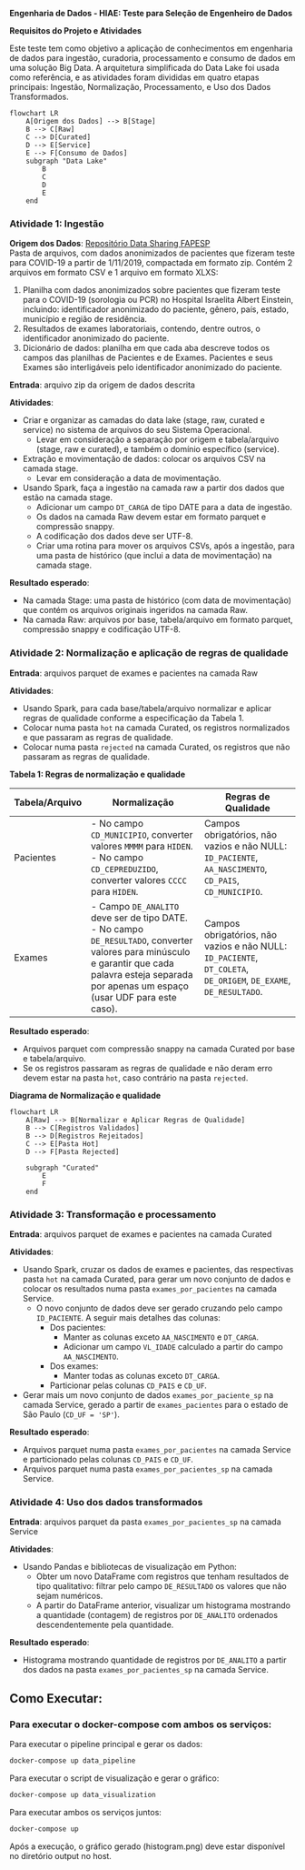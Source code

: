 **Engenharia de Dados - HIAE: Teste para Seleção de Engenheiro de Dados**

**Requisitos do Projeto e Atividades**

Este teste tem como objetivo a aplicação de conhecimentos em engenharia de dados para ingestão, curadoria, processamento e consumo de dados em uma solução Big Data. A arquitetura simplificada do Data Lake foi usada como referência, e as atividades foram divididas em quatro etapas principais: Ingestão, Normalização, Processamento, e Uso dos Dados Transformados.

```mermaid
flowchart LR
    A[Origem dos Dados] --> B[Stage]
    B --> C[Raw]
    C --> D[Curated]
    D --> E[Service]
    E --> F[Consumo de Dados]
    subgraph "Data Lake"
        B
        C
        D
        E
    end
```

### **Atividade 1: Ingestão**

**Origem dos Dados**: [Repositório Data Sharing FAPESP](https://repositoriodatasharingfapesp.uspdigital.usp.br/handle/item/98)  
Pasta de arquivos, com dados anonimizados de pacientes que fizeram teste para COVID-19 a partir de 1/11/2019, compactada em formato zip. Contém 2 arquivos em formato CSV e 1 arquivo em formato XLXS:
1. Planilha com dados anonimizados sobre pacientes que fizeram teste para o COVID-19 (sorologia ou PCR) no Hospital Israelita Albert Einstein, incluindo: identificador anonimizado do paciente, gênero, país, estado, município e região de residência.
2. Resultados de exames laboratoriais, contendo, dentre outros, o identificador anonimizado do paciente.
3. Dicionário de dados: planilha em que cada aba descreve todos os campos das planilhas de Pacientes e de Exames. Pacientes e seus Exames são interligáveis pelo identificador anonimizado do paciente.

**Entrada**: arquivo zip da origem de dados descrita

**Atividades**:
- Criar e organizar as camadas do data lake (stage, raw, curated e service) no sistema de arquivos do seu Sistema Operacional.
  - Levar em consideração a separação por origem e tabela/arquivo (stage, raw e curated), e também o domínio específico (service).
- Extração e movimentação de dados: colocar os arquivos CSV na camada stage.
  - Levar em consideração a data de movimentação.
- Usando Spark, faça a ingestão na camada raw a partir dos dados que estão na camada stage.
  - Adicionar um campo `DT_CARGA` de tipo DATE para a data de ingestão.
  - Os dados na camada Raw devem estar em formato parquet e compressão snappy.
  - A codificação dos dados deve ser UTF-8.
  - Criar uma rotina para mover os arquivos CSVs, após a ingestão, para uma pasta de histórico (que inclui a data de movimentação) na camada stage.

**Resultado esperado**:
- Na camada Stage: uma pasta de histórico (com data de movimentação) que contém os arquivos originais ingeridos na camada Raw.
- Na camada Raw: arquivos por base, tabela/arquivo em formato parquet, compressão snappy e codificação UTF-8.

### Atividade 2: Normalização e aplicação de regras de qualidade

**Entrada**: arquivos parquet de exames e pacientes na camada Raw

**Atividades**:
- Usando Spark, para cada base/tabela/arquivo normalizar e aplicar regras de qualidade conforme a especificação da Tabela 1.
- Colocar numa pasta `hot` na camada Curated, os registros normalizados e que passaram as regras de qualidade.
- Colocar numa pasta `rejected` na camada Curated, os registros que não passaram as regras de qualidade.

**Tabela 1: Regras de normalização e qualidade**

| Tabela/Arquivo | Normalização | Regras de Qualidade |
| -------------- | ------------ | ------------------- |
| Pacientes      | - No campo `CD_MUNICIPIO`, converter valores `MMMM` para `HIDEN`.<br>- No campo `CD_CEPREDUZIDO`, converter valores `CCCC` para `HIDEN`. | Campos obrigatórios, não vazios e não NULL: `ID_PACIENTE`, `AA_NASCIMENTO`, `CD_PAIS`, `CD_MUNICIPIO`. |
| Exames         | - Campo `DE_ANALITO` deve ser de tipo DATE.<br>- No campo `DE_RESULTADO`, converter valores para minúsculo e garantir que cada palavra esteja separada por apenas um espaço (usar UDF para este caso). | Campos obrigatórios, não vazios e não NULL: `ID_PACIENTE`, `DT_COLETA`, `DE_ORIGEM`, `DE_EXAME`, `DE_RESULTADO`. |

**Resultado esperado**:
- Arquivos parquet com compressão snappy na camada Curated por base e tabela/arquivo.
- Se os registros passaram as regras de qualidade e não deram erro devem estar na pasta `hot`, caso contrário na pasta `rejected`.

**Diagrama de Normalização e qualidade**

```mermaid
flowchart LR
    A[Raw] --> B[Normalizar e Aplicar Regras de Qualidade]
    B --> C[Registros Validados]
    B --> D[Registros Rejeitados]
    C --> E[Pasta Hot]
    D --> F[Pasta Rejected]

    subgraph "Curated"
        E
        F
    end
```

### Atividade 3: Transformação e processamento

**Entrada**: arquivos parquet de exames e pacientes na camada Curated

**Atividades**:
- Usando Spark, cruzar os dados de exames e pacientes, das respectivas pasta `hot` na camada Curated, para gerar um novo conjunto de dados e colocar os resultados numa pasta `exames_por_pacientes` na camada Service.
  - O novo conjunto de dados deve ser gerado cruzando pelo campo `ID_PACIENTE`. A seguir mais detalhes das colunas:
    - Dos pacientes:
      - Manter as colunas exceto `AA_NASCIMENTO` e `DT_CARGA`.
      - Adicionar um campo `VL_IDADE` calculado a partir do campo `AA_NASCIMENTO`.
    - Dos exames:
      - Manter todas as colunas exceto `DT_CARGA`.
    - Particionar pelas colunas `CD_PAIS` e `CD_UF`.
- Gerar mais um novo conjunto de dados `exames_por_paciente_sp` na camada Service, gerado a partir de `exames_pacientes` para o estado de São Paulo (`CD_UF = 'SP'`).

**Resultado esperado**:
- Arquivos parquet numa pasta `exames_por_pacientes` na camada Service e particionado pelas colunas `CD_PAIS` e `CD_UF`.
- Arquivos parquet numa pasta `exames_por_pacientes_sp` na camada Service.

### Atividade 4: Uso dos dados transformados

**Entrada**: arquivos parquet da pasta `exames_por_pacientes_sp` na camada Service

**Atividades**:
- Usando Pandas e bibliotecas de visualização em Python:
  - Obter um novo DataFrame com registros que tenham resultados de tipo qualitativo: filtrar pelo campo `DE_RESULTADO` os valores que não sejam numéricos.
  - A partir do DataFrame anterior, visualizar um histograma mostrando a quantidade (contagem) de registros por `DE_ANALITO` ordenados descendentemente pela quantidade.

**Resultado esperado**:
- Histograma mostrando quantidade de registros por `DE_ANALITO` a partir dos dados na pasta `exames_por_pacientes_sp` na camada Service.


## Como Executar:

### Para executar o docker-compose com ambos os serviços:

Para executar o pipeline principal e gerar os dados:

```bash
docker-compose up data_pipeline
```

Para executar o script de visualização e gerar o gráfico:

```bash
docker-compose up data_visualization
```

Para executar ambos os serviços juntos:

```bash
docker-compose up
```

Após a execução, o gráfico gerado (histogram.png) deve estar disponível no diretório output no host.


